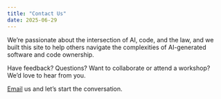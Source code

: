 ```yaml
---
title: "Contact Us"
date: 2025-06-29
---
```


We’re passionate about the intersection of AI, code, and the law, and we built this site to help others navigate the complexities of AI-generated software and code ownership.

Have feedback? Questions? Want to collaborate or attend a workshop? We’d love to hear from you.

[Email](mailto:whoownsthecode@gmail.com) us and let’s start the conversation.